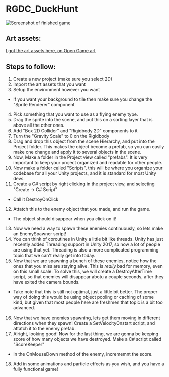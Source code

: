 # RGDC_DuckHunt
![Screenshot of finished game](screenshot_1.png "Screenshot")

## Art assets:
[I got the art assets here, on Open Game art](https://opengameart.org/content/platformer-art-deluxe "Open Game Art")

## Steps to follow:
1. Create a new project (make sure you select 2D)
2. Import the art assets that you want
3. Setup the environment however you want
  * If you want your background to tile then make sure you change the "Sprite Renderer" component
4. Pick something that you want to use as a flying enemy type.
5. Drag the sprite into the scene, and put this on a sorting layer that is above all the other ones.
6. Add "Box 2D Collider" and "Rigidbody 2D" components to it
7. Turn the "Gravity Scale" to 0 on the Rigidbody
8. Drag and drop this object from the scene Hierarchy, and put into the Project folder. This makes the object become a prefab, so you can easily make one change and apply it to several objects in the scene.
9. Now, Make a folder in the Project view called "prefabs". It is very important to keep your project organized and readable for other people.
10. Now make a folder called "Scripts", this will be where you organize your codebase for all your Unity projects, and it is standard for most Unity devs.
11. Create a C# script by right clicking in the project view, and selecting "Create -> C# Script"
 * Call it DestroyOnClick
12. Attatch this to the enemy object that you made, and run the game.
* The object should disappear when you click on it!
13. Now we need a way to spawn these enemies continuously, so lets make an EnemySpawner script!
14. You can think of coroutines in Unity a little bit like threads. Unity has just recently added Threading support in Unity 2017, so now a lot of people are using that yet. Threading is also a more complicated programming topic that we can't really get into today.
15. Now that we are spawning a bunch of these enemies, notice how the ones that you miss are staying alive. This is _really_ bad for memory, even on this small scale. To solve this, we will create a DestroyAfterTime script, so that enemies will disappear abotu a couple seconds, after they have exited the camera bounds.
* Take note that this is still not optimal, just a little bit better. The proper way of doing this would be using object pooling or caching of some kind, but given that most people here are freshmen that topic is a bit too advanced.
16. Now that we have enemies spawning, lets get them moving in different directions when they spawn! Create a SetVelocityOnstart script, and attatch it to the enemy prefab.
17. Alright, looking good! Now for the last thing, we are gonna be keeping score of how many objects we have destroyed. Make a C# script called "ScoreKeeper"
* In the OnMouseDown method of the enemy, incrememnt the score.
18. Add in some animations and particle effects as you wish, and you have a fully functional game!
